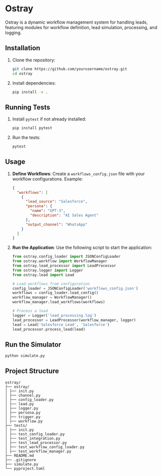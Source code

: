 # Ostray

Ostray is a dynamic workflow management system for handling leads, featuring modules for workflow definition, lead simulation, processing, and logging.

## Installation

1. Clone the repository:
    ```bash
    git clone https://github.com/yourusername/ostray.git
    cd ostray
    ```

2. Install dependencies:
    ```bash
    pip install -e .
    ```

## Running Tests

1. Install `pytest` if not already installed:
    ```bash
    pip install pytest
    ```

2. Run the tests:
    ```bash
    pytest
    ```

## Usage

1. **Define Workflows**: Create a `workflows_config.json` file with your workflow configurations. Example:
    ```json
    {
      "workflows": [
        {
          "lead_source": "Salesforce",
          "persona": {
            "name": "GPT-3",
            "description": "AI Sales Agent"
          },
          "output_channel": "WhatsApp"
        }
      ]
    }
    ```

2. **Run the Application**: Use the following script to start the application:
    ```python
    from ostray.config_loader import JSONConfigLoader
    from ostray.workflow import WorkflowManager
    from ostray.lead_processor import LeadProcessor
    from ostray.logger import Logger
    from ostray.lead import Lead

    # Load workflows from configuration
    config_loader = JSONConfigLoader('workflows_config.json')
    workflows = config_loader.load_config()
    workflow_manager = WorkflowManager()
    workflow_manager.load_workflows(workflows)

    # Process a lead
    logger = Logger('lead_processing.log')
    lead_processor = LeadProcessor(workflow_manager, logger)
    lead = Lead('Salesforce Lead', 'Salesforce')
    lead_processor.process_lead(lead)
    ```

## Run the Simulator
   ```bash
   python simulate.py
   ```


## Project Structure
```
ostray/
├── ostray/
│ ├── init.py
│ ├── channel.py
│ ├── config_loader.py
│ ├── lead.py
│ ├── logger.py
│ ├── persona.py
│ ├── trigger.py
│ ├── workflow.py
├── tests/
│ ├── init.py
│ ├── test_config_loader.py
│ ├── test_integration.py
│ ├── test_lead_processor.py
│ ├── test_workflow_config_loader.py
│ ├── test_workflow_manager.py
├── README.md
├── .gitignore
├── simulate.py
└── pyproject.toml
```
